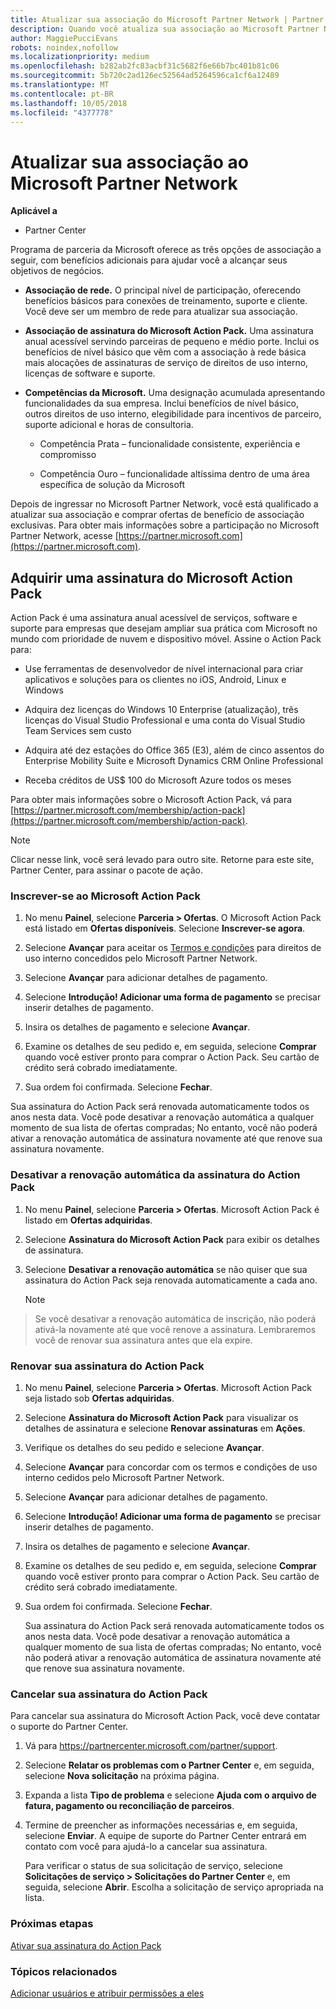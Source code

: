 ```yaml
---
title: Atualizar sua associação do Microsoft Partner Network | Partner Center
description: Quando você atualiza sua associação ao Microsoft Partner Network, você está qualificado para benefícios exclusivos de associação. Saiba como encontrar e comprar ofertas disponíveis.
author: MaggiePucciEvans
robots: noindex,nofollow
ms.localizationpriority: medium
ms.openlocfilehash: b282ab2fc83acbf31c5682f6e66b7bc401b81c06
ms.sourcegitcommit: 5b720c2ad126ec52564ad5264596ca1cf6a12489
ms.translationtype: MT
ms.contentlocale: pt-BR
ms.lasthandoff: 10/05/2018
ms.locfileid: "4377778"
---
```

# <a name="upgrade-your-microsoft-partner-network-membership"></a>Atualizar sua associação ao Microsoft Partner Network

**Aplicável a**

-  Partner Center

Programa de parceria da Microsoft oferece as três opções de associação a seguir, com benefícios adicionais para ajudar você a alcançar seus objetivos de negócios.

- **Associação de rede.** O principal nível de participação, oferecendo benefícios básicos para conexões de treinamento, suporte e cliente. Você deve ser um membro de rede para atualizar sua associação.

- **Associação de assinatura do Microsoft Action Pack.** Uma assinatura anual acessível servindo parceiras de pequeno e médio porte. Inclui os benefícios de nível básico que vêm com a associação à rede básica mais alocações de assinaturas de serviço de direitos de uso interno, licenças de software e suporte.

- **Competências da Microsoft.** Uma designação acumulada apresentando funcionalidades da sua empresa. Inclui benefícios de nível básico, outros direitos de uso interno, elegibilidade para incentivos de parceiro, suporte adicional e horas de consultoria.

  - Competência Prata – funcionalidade consistente, experiência e compromisso

  - Competência Ouro – funcionalidade altíssima dentro de uma área específica de solução da Microsoft

Depois de ingressar no Microsoft Partner Network, você está qualificado a atualizar sua associação e comprar ofertas de benefício de associação exclusivas. Para obter mais informações sobre a participação no Microsoft Partner Network, acesse [https://partner.microsoft.com](https://partner.microsoft.com).


## <a name="purchase-a-microsoft-action-pack-subscription"></a>Adquirir uma assinatura do Microsoft Action Pack

Action Pack é uma assinatura anual acessível de serviços, software e suporte para empresas que desejam ampliar sua prática com Microsoft no mundo com prioridade de nuvem e dispositivo móvel. Assine o Action Pack para:

- Use ferramentas de desenvolvedor de nível internacional para criar aplicativos e soluções para os clientes no iOS, Android, Linux e Windows 

- Adquira dez licenças do Windows 10 Enterprise (atualização), três licenças do Visual Studio Professional e uma conta do Visual Studio Team Services sem custo 

- Adquira até dez estações do Office 365 (E3), além de cinco assentos do Enterprise Mobility Suite e Microsoft Dynamics CRM Online Professional

- Receba créditos de US$ 100 do Microsoft Azure todos os meses

Para obter mais informações sobre o Microsoft Action Pack, vá para [https://partner.microsoft.com/membership/action-pack](https://partner.microsoft.com/membership/action-pack). 

> [!NOTE]  
> Clicar nesse link, você será levado para outro site. Retorne para este site, Partner Center, para assinar o pacote de ação.


### <a name="subscribe-to-microsoft-action-pack"></a>Inscrever-se ao Microsoft Action Pack

1. No menu **Painel**, selecione **Parceria > Ofertas**. O Microsoft Action Pack está listado em **Ofertas disponíveis**. Selecione **Inscrever-se agora**. 

2. Selecione **Avançar** para aceitar os [Termos e condições](https://go.microsoft.com/fwlink/?linkid=842232) para direitos de uso interno concedidos pelo Microsoft Partner Network.  

3. Selecione **Avançar** para adicionar detalhes de pagamento. 

4. Selecione **Introdução! Adicionar uma forma de pagamento** se precisar inserir detalhes de pagamento. 

5. Insira os detalhes de pagamento e selecione **Avançar**.

6. Examine os detalhes de seu pedido e, em seguida, selecione **Comprar** quando você estiver pronto para comprar o Action Pack. Seu cartão de crédito será cobrado imediatamente.

7. Sua ordem foi confirmada. Selecione **Fechar**.

Sua assinatura do Action Pack será renovada automaticamente todos os anos nesta data. Você pode desativar a renovação automática a qualquer momento de sua lista de ofertas compradas; No entanto, você não poderá ativar a renovação automática de assinatura novamente até que renove sua assinatura novamente. 

### <a name="turn-off-automatic-action-pack-subscription-renewal"></a>Desativar a renovação automática da assinatura do Action Pack

1. No menu **Painel**, selecione **Parceria > Ofertas**. Microsoft Action Pack é listado em **Ofertas adquiridas**.

2. Selecione **Assinatura do Microsoft Action Pack** para exibir os detalhes de assinatura. 

3. Selecione **Desativar a renovação automática** se não quiser que sua assinatura do Action Pack seja renovada automaticamente a cada ano. 

   > [!NOTE]  
> Se você desativar a renovação automática de inscrição, não poderá ativá-la novamente até que você renove a assinatura. Lembraremos você de renovar sua assinatura antes que ela expire.


### <a name="renew-your-action-pack-subscription"></a>Renovar sua assinatura do Action Pack

1. No menu **Painel**, selecione **Parceria > Ofertas**. Microsoft Action Pack seja listado sob **Ofertas adquiridas**.

2. Selecione **Assinatura do Microsoft Action Pack** para visualizar os detalhes de assinatura e selecione **Renovar assinaturas** em **Ações**.  

3. Verifique os detalhes do seu pedido e selecione **Avançar**.

4. Selecione **Avançar** para concordar com os termos e condições de uso interno cedidos pelo Microsoft Partner Network.  

5. Selecione **Avançar** para adicionar detalhes de pagamento. 

6. Selecione **Introdução! Adicionar uma forma de pagamento** se precisar inserir detalhes de pagamento. 

7. Insira os detalhes de pagamento e selecione **Avançar**.

8. Examine os detalhes de seu pedido e, em seguida, selecione **Comprar** quando você estiver pronto para comprar o Action Pack. Seu cartão de crédito será cobrado imediatamente.

9. Sua ordem foi confirmada. Selecione **Fechar**.

    Sua assinatura do Action Pack será renovada automaticamente todos os anos nesta data. Você pode desativar a renovação automática a qualquer momento de sua lista de ofertas compradas; No entanto, você não poderá ativar a renovação automática de assinatura novamente até que renove sua assinatura novamente. 


### <a name="cancel-your-action-pack-subscription"></a>Cancelar sua assinatura do Action Pack

Para cancelar sua assinatura do Microsoft Action Pack, você deve contatar o suporte do Partner Center.

1. Vá para https://partnercenter.microsoft.com/partner/support.

2. Selecione **Relatar os problemas com o Partner Center** e, em seguida, selecione **Nova solicitação** na próxima página.

3. Expanda a lista **Tipo de problema** e selecione **Ajuda com o arquivo de fatura, pagamento ou reconciliação de parceiros**. 

4. Termine de preencher as informações necessárias e, em seguida, selecione **Enviar**. A equipe de suporte do Partner Center entrará em contato com você para ajudá-lo a cancelar sua assinatura.

    Para verificar o status de sua solicitação de serviço, selecione **Solicitações de serviço > Solicitações do Partner Center** e, em seguida, selecione **Abrir**. Escolha a solicitação de serviço apropriada na lista.  

 
### <a name="next-steps"></a>Próximas etapas

[Ativar sua assinatura do Action Pack](manage-your-partner-network-benefits.md)


### <a name="related-topics"></a>Tópicos relacionados

[Adicionar usuários e atribuir permissões a eles](create-user-accounts-and-set-permissions.md)





